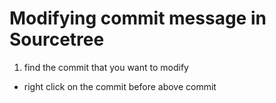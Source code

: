 # Modifying commit message in Sourcetree

1. find the commit that you want to modify
- right click on the commit before above commit

